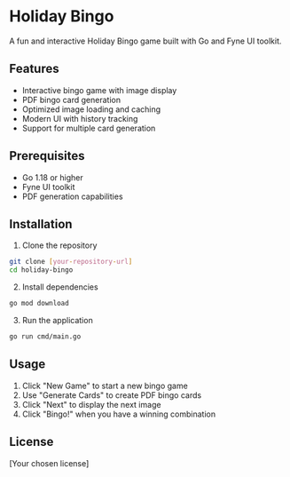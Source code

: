 # Holiday Bingo

A fun and interactive Holiday Bingo game built with Go and Fyne UI toolkit.

## Features

- Interactive bingo game with image display
- PDF bingo card generation
- Optimized image loading and caching
- Modern UI with history tracking
- Support for multiple card generation

## Prerequisites

- Go 1.18 or higher
- Fyne UI toolkit
- PDF generation capabilities

## Installation

1. Clone the repository
```bash
git clone [your-repository-url]
cd holiday-bingo
```

2. Install dependencies
```bash
go mod download
```

3. Run the application
```bash
go run cmd/main.go
```

## Usage

1. Click "New Game" to start a new bingo game
2. Use "Generate Cards" to create PDF bingo cards
3. Click "Next" to display the next image
4. Click "Bingo!" when you have a winning combination

## License

[Your chosen license]
